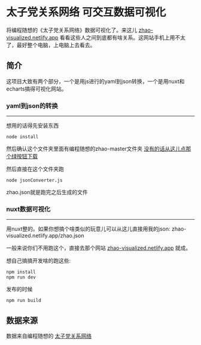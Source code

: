 # 太子党关系网络 可交互数据可视化
将编程随想的《太子党关系网络》数据可视化了。来这儿 [zhao-visualized.netlify.app](https://zhao-visualized.netlify.app) 看看这些人之间到底都有啥关系。这网站手机上用不太了，最好整个电脑，上电脑上去看去。
## 简介
这项目大致有两个部分，一个是用js进行的yaml到json转换，一个是用nuxt和echarts搞得可视化网站。
### yaml到json的转换
---

想用的话得先安装东西

    node install

然后确认这个文件夹里面有编程随想的zhao-master文件夹 [没有的话从这儿点那个绿按钮下载](https://github.com/programthink/zhao)

然后直接在这个文件夹跑 

    node jsonConverter.js

zhao.json就是跑完之后生成的文件
### nuxt数据可视化
---
用nuxt整的。如果你想搞个啥类似的玩意儿可以从这儿直接用我的json: zhao-visualized.netlify.app/zhao.json

一般来说你们不用跑这个，直接去那个网站 [zhao-visualized.netlify.app](https://zhao-visualized.netlify.app) 就成。

想自己搞搞开发啥的跑这些:
    
    npm install
    npm run dev
    
发布的时候
    
    npm run build
    
## 数据来源
数据来自编程随想的 [太子党关系网络](https://github.com/programthink/zhao)
